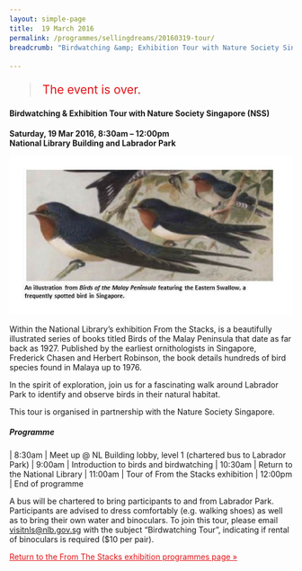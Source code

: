 ```yaml
---
layout: simple-page
title:  19 March 2016
permalink: /programmes/sellingdreams/20160319-tour/
breadcrumb: "Birdwatching &amp; Exhibition Tour with Nature Society Singapore (NSS)"

---
```


<blockquote style="color: #E21216; font-size: 150%;">The event is over.</blockquote>

#### Birdwatching &amp; Exhibition Tour with Nature Society Singapore (NSS)

__Saturday, 19 Mar 2016, 8:30am – 12:00pm__<br>
__National Library Building and Labrador Park__

![An illustration from Birds of the Malay Peninsula featuring the Eastern Swallow, a frequently spotted bird in Singapore.](/images/event-images/from-the-stacks-onsite/FTS03.jpg)

Within the National Library’s exhibition From the Stacks, is a beautifully illustrated series of books titled Birds of the Malay Peninsula that date as far back as 1927. Published by the earliest ornithologists in Singapore, Frederick Chasen and Herbert Robinson, the book details hundreds of bird species found in Malaya up to 1976.

In the spirit of exploration, join us for a fascinating walk around Labrador Park to identify and observe birds in their natural habitat.

This tour is organised in partnership with the Nature Society Singapore.

##### Programme

| 8:30am | Meet up @ NL Building lobby, level 1 (chartered bus to Labrador Park)
| 9:00am | Introduction to birds and birdwatching
| 10:30am |	Return to the National Library
| 11:00am |	Tour of From the Stacks exhibition
| 12:00pm |	End of programme

A bus will be chartered to bring participants to and from Labrador Park. Participants are advised to dress comfortably (e.g. walking shoes) as well as to bring their own water and binoculars. To join this tour, please email visitnls@nlb.gov.sg with the subject “Birdwatching Tour”, indicating if rental of binoculars is required ($10 per pair).

<a href="/exhibitions/past-exhibitions/fromthestacks/programmes/" style="color:#E21216;">Return to the From The Stacks exhibition programmes page &#187;</a>